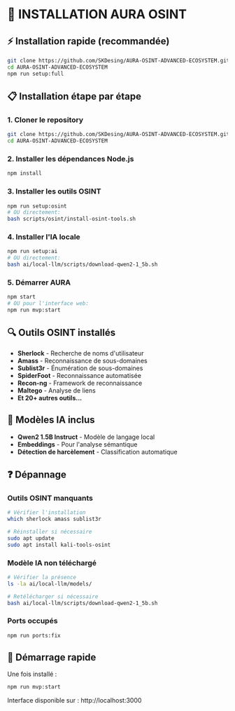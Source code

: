 # 🚀 INSTALLATION AURA OSINT

## ⚡ Installation rapide (recommandée)

```bash
git clone https://github.com/SKDesing/AURA-OSINT-ADVANCED-ECOSYSTEM.git
cd AURA-OSINT-ADVANCED-ECOSYSTEM
npm run setup:full
```

## 📋 Installation étape par étape

### 1. Cloner le repository
```bash
git clone https://github.com/SKDesing/AURA-OSINT-ADVANCED-ECOSYSTEM.git
cd AURA-OSINT-ADVANCED-ECOSYSTEM
```

### 2. Installer les dépendances Node.js
```bash
npm install
```

### 3. Installer les outils OSINT
```bash
npm run setup:osint
# OU directement:
bash scripts/osint/install-osint-tools.sh
```

### 4. Installer l'IA locale
```bash
npm run setup:ai
# OU directement:
bash ai/local-llm/scripts/download-qwen2-1_5b.sh
```

### 5. Démarrer AURA
```bash
npm start
# OU pour l'interface web:
npm run mvp:start
```

## 🔍 Outils OSINT installés

- **Sherlock** - Recherche de noms d'utilisateur
- **Amass** - Reconnaissance de sous-domaines
- **Sublist3r** - Énumération de sous-domaines
- **SpiderFoot** - Reconnaissance automatisée
- **Recon-ng** - Framework de reconnaissance
- **Maltego** - Analyse de liens
- **Et 20+ autres outils...**

## 🧠 Modèles IA inclus

- **Qwen2 1.5B Instruct** - Modèle de langage local
- **Embeddings** - Pour l'analyse sémantique
- **Détection de harcèlement** - Classification automatique

## ❓ Dépannage

### Outils OSINT manquants
```bash
# Vérifier l'installation
which sherlock amass sublist3r

# Réinstaller si nécessaire
sudo apt update
sudo apt install kali-tools-osint
```

### Modèle IA non téléchargé
```bash
# Vérifier la présence
ls -la ai/local-llm/models/

# Retélécharger si nécessaire
bash ai/local-llm/scripts/download-qwen2-1_5b.sh
```

### Ports occupés
```bash
npm run ports:fix
```

## 🎯 Démarrage rapide

Une fois installé :
```bash
npm run mvp:start
```

Interface disponible sur : http://localhost:3000
